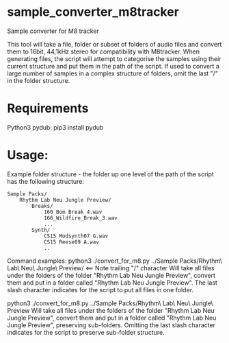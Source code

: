 # sample_converter_m8tracker
Sample converter for M8 tracker

This tool will take a file, folder or subset of folders of audio files and convert them to 16bit, 44,1kHz stereo for compatibility with M8tracker.
When generating files, the script will attempt to categorise the samples using their current structure and put them in the path of the script.
If used to convert a large number of samples in a complex structure of folders, omit the last "/" in the folder structure.

# Requirements
Python3
pydub: pip3 install pydub

# Usage:
Example folder structure - the folder up one level of the path of the script has the following structure:

	Sample Packs/
		Rhythm Lab Neu Jungle Preview/
			Breaks/
				160 Bom Break 4.wav
				166_Wildfire_Break_3.wav
				...
			Synth/
				CS15 Modsynth07 G.wav
				CS15 Reese09 A.wav
				..

Command examples:
python3 ./convert_for_m8.py ../Sample Packs/Rhythm\ Lab\ Neu\ Jungle\ Preview/ <== Note trailing "/" character
	Will take all files under the folders of the folder "Rhythm Lab Neu Jungle Preview",
	convert them and put in a folder called "Rhythm Lab Neu Jungle Preview".
	The last slash character indicates for the script to put all files in one folder.

python3 ./convert_for_m8.py ../Sample Packs/Rhythm\ Lab\ Neu\ Jungle\ Preview
	Will take all files under the folders of the folder "Rhythm Lab Neu Jungle Preview",
	convert them and put in a folder called "Rhythm Lab Neu Jungle Preview", preserving sub-folders.
	Omitting the last slash character indicates for the script to preserve sub-folder structure.
